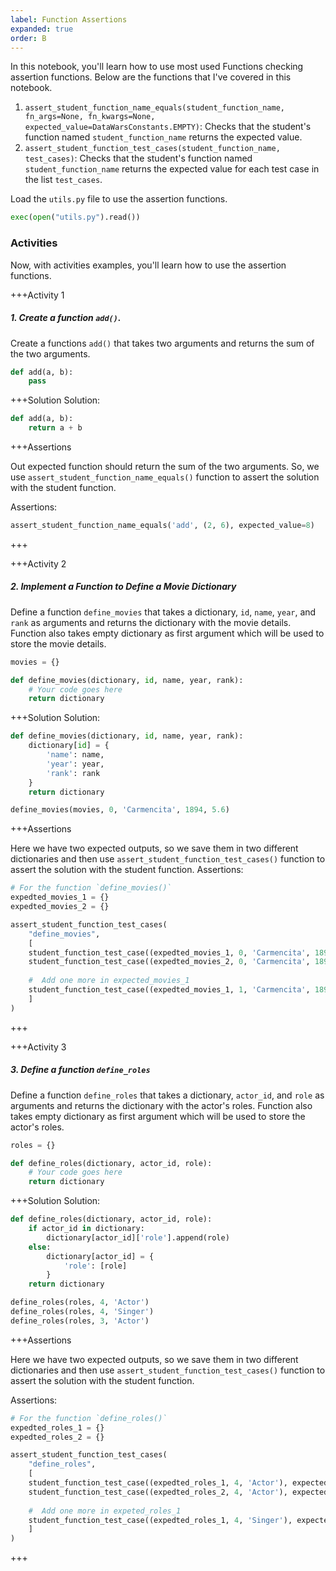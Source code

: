 ```yaml
---
label: Function Assertions
expanded: true
order: B
---
```


In this notebook, you'll learn how to use most used Functions checking assertion
functions. Below are the functions that I've covered in this notebook.

1.  `assert_student_function_name_equals(student_function_name, fn_args=None, fn_kwargs=None, expected_value=DataWarsConstants.EMPTY)`: Checks that the student's function named `student_function_name` returns the expected value.
2.  `assert_student_function_test_cases(student_function_name, test_cases)`: Checks that the student's function named `student_function_name` returns the expected value for each test case in the list `test_cases`.

Load the `utils.py` file to use the assertion functions.

``` python
exec(open("utils.py").read())
```

### Activities

Now, with activities examples, you'll learn how to use the assertion functions.

+++Activity 1
##### 1. Create a function `add()`.

Create a functions `add()` that takes two arguments and returns the sum
of the two arguments.

``` python
def add(a, b):
    pass
```

+++Solution
Solution:

``` python
def add(a, b):
    return a + b
```

+++Assertions

Out expected function should return the sum of the two arguments. So, we use `assert_student_function_name_equals()` function to assert the solution with the student function.

Assertions:

``` python
assert_student_function_name_equals('add', (2, 6), expected_value=8)
```
+++

+++Activity 2
##### 2. Implement a Function to Define a Movie Dictionary

Define a function `define_movies` that takes a dictionary, `id`, `name`, `year`, and `rank` as arguments and returns the dictionary with the movie details. Function also takes empty dictionary as first argument which will be used to store the movie details.

``` python
movies = {}

def define_movies(dictionary, id, name, year, rank):
    # Your code goes here
    return dictionary
```


+++Solution
Solution:

``` python
def define_movies(dictionary, id, name, year, rank):
    dictionary[id] = {
        'name': name,
        'year': year,
        'rank': rank
    }
    return dictionary
```


``` python
define_movies(movies, 0, 'Carmencita', 1894, 5.6)
```

+++Assertions

Here we have two expected outputs, so we save them in two different dictionaries and then use `assert_student_function_test_cases()` function to assert the solution with the student function.
Assertions:

``` python
# For the function `define_movies()`
expedted_movies_1 = {}
expedted_movies_2 = {}

assert_student_function_test_cases(
    "define_movies",
    [
    student_function_test_case((expedted_movies_1, 0, 'Carmencita', 1894, 5.6), expected_value={0: {'name': 'Carmencita', 'year': 1894, 'rank': 5.6}}),
    student_function_test_case((expedted_movies_2, 0, 'Carmencita', 1894, 5.6), expected_value={0: {'name': 'Carmencita', 'year': 1894, 'rank': 5.6}}),
     
    #  Add one more in expected_movies_1
    student_function_test_case((expedted_movies_1, 1, 'Carmencita', 1894, 5.6), expected_value={0: {'name': 'Carmencita', 'year': 1894, 'rank': 5.6}, 1: {'name': 'Carmencita', 'year': 1894, 'rank': 5.6}}),
    ]
)
```
+++


+++Activity 3
##### 3. Define a function `define_roles`

Define a function `define_roles` that takes a dictionary, `actor_id`, and `role` as arguments and returns the dictionary with the actor's roles. Function also takes empty dictionary as first argument which will be used to store the actor's roles.

``` python
roles = {}

def define_roles(dictionary, actor_id, role):
    # Your code goes here
    return dictionary
```

+++Solution
Solution:

``` python
def define_roles(dictionary, actor_id, role):
    if actor_id in dictionary:
        dictionary[actor_id]['role'].append(role)
    else:
        dictionary[actor_id] = {
            'role': [role]
        }
    return dictionary
```

``` python
define_roles(roles, 4, 'Actor')
define_roles(roles, 4, 'Singer')
define_roles(roles, 3, 'Actor')
```

+++Assertions

Here we have two expected outputs, so we save them in two different dictionaries and then use `assert_student_function_test_cases()` function to assert the solution with the student function.

Assertions:

``` python
# For the function `define_roles()`
expedted_roles_1 = {}
expedted_roles_2 = {}

assert_student_function_test_cases(
    "define_roles",
    [
    student_function_test_case((expedted_roles_1, 4, 'Actor'), expected_value={4: {'role': ['Actor']}}),
    student_function_test_case((expedted_roles_2, 4, 'Actor'), expected_value={4: {'role': ['Actor']}}),
     
    #  Add one more in expeted_roles_1
    student_function_test_case((expedted_roles_1, 4, 'Singer'), expected_value={4: {'role': ['Actor', 'Singer']}}),
    ]
)
```
+++
